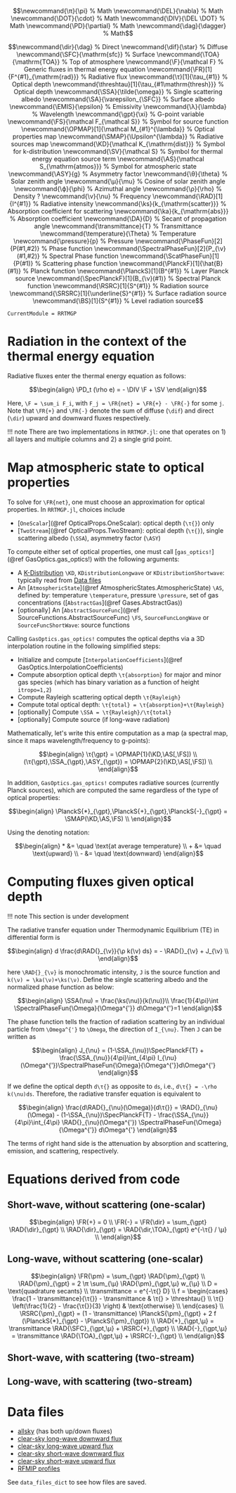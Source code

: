 ```math
\newcommand{\π}{\pi}                                  % Math
\newcommand{\DEL}{\nabla}                             % Math
\newcommand{\DOT}{\cdot}                              % Math
\newcommand{\DIV}{\DEL \DOT}                          % Math
\newcommand{\PD}{\partial}                            % Math
\newcommand{\dag}{\dagger}                            % Math
```

```math
\newcommand{\dir}{\dag}                               % Direct
\newcommand{\dif}{\star}                              % Diffuse
\newcommand{\SFC}{\mathrm{sfc}}                       % Surface
\newcommand{\TOA}{\mathrm{TOA}}                       % Top of atmosphere
\newcommand{\F}{\mathcal F}                           % Generic fluxes in thermal energy equation
\newcommand{\FR}[1]{F^{#1}_{\mathrm{rad}}}            % Radiative flux
\newcommand{\τ}[1]{\tau_{#1}}                         % Optical depth
\newcommand{\threshtau}[1]{\tau_{#1\mathrm{thresh}}}  % Optical depth
\newcommand{\SSA}{\tilde{\omega}}                     % Single scattering albedo
\newcommand{\SA}{\varepsilon_{\SFC}}                  % Surface albedo
\newcommand{\EMIS}{\epsilon}                          % Emissivity
\newcommand{\λ}{\lambda}                              % Wavelength
\newcommand{\gpt}{\xi}                                % G-point variable
\newcommand{\FS}{\mathcal F_{\mathcal S}}             % Symbol for source function
\newcommand{\OPMAP}[1]{\mathcal M_{#1}^{\lambda}}     % Optical properties map
\newcommand{\SMAP}{\Upsilon^{\lambda}}                % Radiative sources map
\newcommand{\KD}{\mathcal K_{\mathrm{dist}}}          % Symbol for k-distribution
\newcommand{\SV}{\mathcal S}                          % Symbol for thermal energy equation source term
\newcommand{\AS}{\mathcal S_{\mathrm{atmos}}}         % Symbol for atmospheric state
\newcommand{\ASY}{g}                                  % Asymmetry factor
\newcommand{\θ}{\theta}                               % Solar zenith angle
\newcommand{\μ}{\mu}                                  % Cosine of solar zenith angle
\newcommand{\ϕ}{\phi}                                 % Azimuthal angle
\newcommand{\ρ}{\rho}                                 % Density ?
\newcommand{\ν}{\nu}                                  % Frequency
\newcommand{\RAD}[1]{I^{#1}}                          % Radiative intensity
\newcommand{\ks}{k_{\mathrm{scatter}}}                % Absorption coefficient for scattering
\newcommand{\ka}{k_{\mathrm{abs}}}                    % Absorption coefficient
\newcommand{\DA}{D}                                   % Secant of propagation angle
\newcommand{\transmittance}{T}                        % Transmittance
\newcommand{\temperature}{\Theta}                     % Temperature
\newcommand{\pressure}{p}                             % Pressure
\newcommand{\PhaseFun}[2]{P(#1,#2)}                   % Phase function
\newcommand{\SpectralPhaseFun}[2]{P_{\ν}(#1,#2)}      % Spectral Phase function
\newcommand{\ScatPhaseFun}[1]{P(#1)}                  % Scattering phase function
\newcommand{\PlanckF}[1]{\hat{B}(#1)}                 % Planck function
\newcommand{\PlanckS}[1]{B^{#1}}                      % Layer Planck source
\newcommand{\SpecPlanckF}[1]{B_{\ν}(#1)}              % Spectral Planck function
\newcommand{\RSRC}[1]{S^{#1}}                         % Radiation source
\newcommand{\SRSRC}[1]{\underline{S}^{#1}}            % Surface radiation source
\newcommand{\BS}[1]{S^{#1}}                           % Level radiation source
```

```@meta
CurrentModule = RRTMGP
```

# Radiation in the context of the thermal energy equation

Radiative fluxes enter the thermal energy equation as follows:

```math
\begin{align}
\PD_t (\rho e) = - \DIV \F + \SV
\end{align}
```

Here, ``\F = \sum_i F_i``, with ``F_j = \FR{net} = \FR{+} - \FR{-}`` for some ``j``. Note that ``\FR{+}`` and ``\FR{-}`` denote the sum of diffuse (``\dif``) and direct (``\dir``) upward and downward fluxes respectively.

!!! note
    There are two implementations in `RRTMGP.jl`: one that operates on 1) all layers and multiple columns and 2) a single grid point.

# Map atmospheric state to optical properties

To solve for ``\FR{net}``, one must choose an approximation for optical properties. In `RRTMGP.jl`, choices include

 - [`OneScalar`](@ref OpticalProps.OneScalar): optical depth (``\τ{}``) only
 - [`TwoStream`](@ref OpticalProps.TwoStream): optical depth (``\τ{}``), single scattering albedo (``\SSA``), asymmetry factor (``\ASY``)

To compute either set of optical properties, one must call [`gas_optics!`](@ref GasOptics.gas_optics!) with the following arguments:

 - A [K-Distribution](@ref) ``\KD``, `KDistributionLongwave` or `KDistributionShortwave`: typically read from [Data files](@ref)
 - An [`AtmosphericState`](@ref AtmosphericStates.AtmosphericState) ``\AS``, defined by: temperature ``\temperature``, pressure ``\pressure``, set of gas concentrations ([`AbstractGas`](@ref Gases.AbstractGas))
 - [optionally] An [`AbstractSourceFunc`](@ref SourceFunctions.AbstractSourceFunc) ``\FS``, `SourceFuncLongWave` or `SourceFuncShortWave`: source functions

Calling `GasOptics.gas_optics!` computes the optical depths via a 3D interpolation routine in the following simplified steps:

 - Initialize and compute [`InterpolationCoefficients`](@ref GasOptics.InterpolationCoefficients)
 - Compute absorption optical depth ``\τ{absorption}`` for major and minor gas species (which has binary variation as a function of height `itropo=1,2`)
 - Compute Rayleigh scattering optical depth ``\τ{Rayleigh}``
 - Compute total optical depth: ``\τ{total} = \τ{absorption}+\τ{Rayleigh}``
 - [optionally] Compute ``\SSA = \τ{Rayleigh}/\τ{total}``
 - [optionally] Compute source (if long-wave radiation)

Mathematically, let's write this entire computation as a map (a spectral map, since it maps wavelength/frequency to g-points):

```math
\begin{align}
\τ{\gpt} = \OPMAP{1}(\KD,\AS[,\FS]) \\
(\τ{\gpt},\SSA_{\gpt},\ASY_{\gpt}) = \OPMAP{2}(\KD,\AS[,\FS]) \\
\end{align}
```

In addition, `GasOptics.gas_optics!` computes radiative sources (currently Planck sources), which are computed the same regardless of the type of optical properties:

```math
\begin{align}
\PlanckS{*}_{\gpt},\PlanckS{+}_{\gpt},\PlanckS{-}_{\gpt} = \SMAP(\KD,\AS,\FS) \\
\end{align}
```

Using the denoting notation:
```math
\begin{align}
* &= \quad \text{at average temperature} \\
+ &= \quad \text{upward} \\
- &= \quad \text{downward}
\end{align}
```


# Computing fluxes given optical depth

!!! note
    This section is under development

The radiative transfer equation under Thermodynamic Equilibrium (TE) in differential form is

```math
\begin{align}
d \frac{d\RAD{}_{\ν}}{\ρ k(\ν) ds} = - \RAD{}_{\ν} + J_{\ν} \\
\end{align}
```
here ``\RAD{}_{\ν}`` is monochromatic intensity, ``J`` is the source function and ``k(\ν) = \ka(\ν)+\ks(\ν)``. Define the single scattering albedo and the normalized phase function as below:
```math
\begin{align}
\SSA(\nu) = \frac{\ks(\nu)}{k(\nu)}\\
\frac{1}{4\pi}\int \SpectralPhaseFun{\Omega}{\Omega^{'}} d\Omega^{'}=1
\end{align}
```

The phase function tells the fraction of radiation scattering by an individual particle from ``\Omega^{'}`` to ``\Omega``, the direction of ``I_{\nu}``. Then ``J`` can be written as
```math
\begin{align}
    J_{\nu} = (1-\SSA_{\nu})\SpecPlanckF{T} + \frac{\SSA_{\nu}}{4\pi}\int_{4\pi} I_{\nu}(\Omega^{'})\SpectralPhaseFun{\Omega}{\Omega^{'}}d\Omega^{'}
\end{align}
```
If we define the optical depth ``d\τ{}`` as opposite to ``ds``, i.e., ``d\τ{} = -\rho k(\nu)ds``. Therefore, the radiative transfer equation is equivalent to
```math
\begin{align}
    \frac{d\RAD{}_{\nu}(\Omega)}{d\τ{}} = \RAD{}_{\nu}(\Omega) -
    (1-\SSA_{\nu})\SpecPlanckF{T} -
    \frac{\SSA_{\nu}}{4\pi}\int_{4\pi}
    \RAD{}_{\nu}(\Omega^{'}) \SpectralPhaseFun{\Omega}{\Omega^{'}} d\Omega^{'}
\end{align}
```
The terms of right hand side is the attenuation by absorption and scattering, emission, and scattering, respectively.

# Equations derived from code

## Short-wave, without scattering (one-scalar)

```math
\begin{align}
\FR{+} = 0 \\
\FR{-} = \FR{\dir} = \sum_{\gpt} \RAD{\dir}_{\gpt} \\
\RAD{\dir}_{\gpt} = \RAD{\dir,\TOA}_{\gpt} e^{-\τ{} / \μ} \\
\end{align}
```

## Long-wave, without scattering (one-scalar)

```math
\begin{align}
\FR{\pm} = \sum_{\gpt} \RAD{\pm}_{\gpt} \\
\RAD{\pm}_{\gpt} = 2 \π \sum_{\μ} \RAD{\pm}_{\gpt,\μ} w_{\μ} \\
D = \text{quadrature secants} \\
\transmittance = e^{-\τ{} D} \\
f = \begin{cases}
  \frac{1 - \transmittance}{\τ{}} - \transmittance & \τ{} > \threshtau{} \\
  \τ{} \left(\frac{1}{2} - \frac{\τ{}}{3} \right)  & \text{otherwise} \\
\end{cases} \\
\RSRC{\pm}_{\gpt} = (1 - \transmittance) \PlanckS{\pm}_{\gpt} + 2 f (\PlanckS{*}_{\gpt} - \PlanckS{\pm}_{\gpt}) \\
\RAD{+}_{\gpt,\μ} = \transmittance \RAD{\SFC}_{\gpt,\μ} + \RSRC{+}_{\gpt} \\
\RAD{-}_{\gpt,\μ} = \transmittance \RAD{\TOA}_{\gpt,\μ} + \RSRC{-}_{\gpt} \\
\end{align}
```

## Short-wave, with scattering (two-stream)

## Long-wave, with scattering (two-stream)


# Data files

 - [allsky](https://owncloud.gwdg.de/index.php/s/OjbNzRTlXUk0G5w/download) (has both up/down fluxes)
 - [clear-sky long-wave downward flux](https://owncloud.gwdg.de/index.php/s/kbhl3JOSccGtR0m/download)
 - [clear-sky long-wave upward flux](https://owncloud.gwdg.de/index.php/s/5DbhryVSfztioPG/download)
 - [clear-sky short-wave downward flux](https://owncloud.gwdg.de/index.php/s/uCemCHlGxbGK0gJ/download)
 - [clear-sky short-wave upward flux](https://owncloud.gwdg.de/index.php/s/l8ZG28j9ttZWD9r/download)
 - [RFMIP profiles](http://aims3.llnl.gov/thredds/fileServer/user_pub_work/input4MIPs/CMIP6/RFMIP/UColorado/UColorado-RFMIP-1-2/atmos/fx/multiple/none/v20190401/multiple_input4MIPs_radiation_RFMIP_UColorado-RFMIP-1-2_none.nc)

See `data_files_dict` to see how files are saved.

